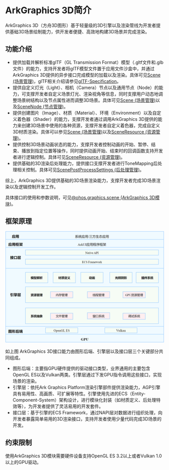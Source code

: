 # ArkGraphics 3D简介

ArkGraphics 3D（方舟3D图形）基于轻量级的3D引擎以及渲染管线为开发者提供基础3D场景绘制能力，供开发者便捷、高效地构建3D场景并完成渲染。


## 功能介绍

- 提供加载并解析标准glTF（GL Transmission Format）模型（.gltf文件和.glb文件）的能力，支持开发者将glTF模型文件置于应用文件沙盒中，并通过ArkGraphics 3D提供的异步接口完成模型的加载以及渲染。具体可见[Scene (场景管理)](../reference/apis-arkgraphics3d/js-apis-inner-scene.md)，glTF相关介绍请参见[glTF-Specification](https://registry.khronos.org/glTF/specs/2.0/glTF-2.0.html)。
- 提供自定义灯光（Light）、相机（Camera）节点以及通用节点（Node）的能力，可支撑开发者自定义场景灯光、渲染视角等信息，同时支撑用户动态地调整场景树结构以及节点属性进而调整3D场景。具体可见[Scene (场景管理)](../reference/apis-arkgraphics3d/js-apis-inner-scene.md)以及[SceneNode (节点管理)](../reference/apis-arkgraphics3d/js-apis-inner-scene-nodes.md)。
- 提供创建图片（Image）、材质（Material）、环境（Environment）以及自定义着色器（Shader）的能力，支撑开发者通过调用ArkGraphics 3D提供的能力来创建3D场景中使用的各种资源，支撑开发者自定义着色器，完成自定义3D材质渲染。具体可以参见[Scene (场景管理)](../reference/apis-arkgraphics3d/js-apis-inner-scene.md)以及[SceneResource (资源管理)](../reference/apis-arkgraphics3d/js-apis-inner-scene-resources.md)。
- 提供控制3D场景动画状态的能力，支撑开发者控制动画的开始、暂停、结束、播放到指定位置等操作，同时提供动画开始、结束时的回调函数支持开发者进行逻辑控制。具体可见[SceneResource (资源管理)](../reference/apis-arkgraphics3d/js-apis-inner-scene-resources.md)。
- 提供基础的3D渲染后处理能力，提供接口支撑开发者进行ToneMapping后处理相关控制。具体可见[ScenePostProcessSettings (后处理管理)](../reference/apis-arkgraphics3d/js-apis-inner-scene-post-process-settings.md)。

综上，ArkGraphics 3D提供基础的3D场景渲染能力，支撑开发者完成3D场景渲染以及逻辑控制开发工作。

具体接口的使用和参数说明，可见[@ohos.graphics.scene (ArkGraphics 3D模块)](../reference/apis-arkgraphics3d/js-apis-scene.md)。


## 框架原理
![方舟3D图形服务构图](./figures/graphics-3d-architecture.png)

如上图 ArkGraphics 3D接口能力由图形后端、引擎层以及接口层三个关键部分共同组成。
- 图形后端：主要指GPU硬件提供的驱动接口类型，业界通用的主要包含OpenGL ES以及Vulkan两类。引擎层通过下发GPU指令调用这些接口，实现场景的渲染。
- 引擎层：依托Ark Graphics Platform渲染引擎部件提供渲染能力，AGP引擎具有易用性、高画质、可扩展等特性。引擎使用先进的ECS（Entity-Component-System）架构设计，进行模块化封装（如材质定义、后处理特效等），为开发者提供了灵活易用的开发套件。
- 接口层：基于引擎的ECS Framework，通过NAPI层对数据进行组织处理，向开发者暴露简单易用的3D渲染接口，支持开发者使用少量代码完成3D场景的开发。


## 约束限制

使用ArkGraphics 3D模块需要硬件设备支持OpenGL ES 3.2以上或者Vulkan 1.0以上的GPU驱动。
